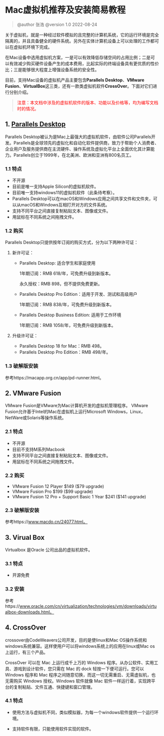 # Mac虚拟机推荐及安装简易教程

>@author 张浩
>@version 1.0 2022-08-24



关于虚拟机，就是一种经过软件模拟的且完整的计算机系统，它的运行环境是完全隔离的，并且具备健全的硬件系统。另外在实体计算机设备上可以处理的工作都可以在虚拟机环境下完成。

在Mac设备中选用虚拟机方案，一是可以有效降低存储空间的占用比例；二是可以有效减少购买硬件设备产生的成本费用，比起实际的终端设备具有更优质的性价比；三是能够很大程度上增强设备系统的安全性。

目前，支持Mac设备的虚拟机产品主要包含**Parallels Desktop**、**VMware Fusion**、**VirtualBox**这三类，还有一款类虚拟机软件**CrossOver**。下面对它们进行分别介绍。

><font color="Red">注意：本文档中涉及的虚拟机软件的版本、功能以及价格等，均为编写文档时的情况。</font>



## 1. [Parallels Desktop](https://www.parallels.com/?x-clickref=1011lw8Ue3ff&utm_source=pz&utm_medium=affiliate&utm_campaign=default)

Parallels Desktop被认为是Mac上最强大的虚拟机软件，由软件公司Parallels开发。Parallels是全球领先的虚拟化和自动化软件提供商，致力于帮助个人消费者、企业用户及服务提供商在主流硬件、操作系统及虚拟化平台上全面优化其计算能力。Parallels创立于1999年，在北美洲、欧洲和亚洲有800名员工。



### 1.1 特点

+ 不开源
+ 目前是唯一支持Apple Silicon的虚拟机软件。
+ 目前唯一支持windows11的虚拟机软件（此条待考察）。
+ Parallels Desktop可以在macOS和Windows应用之间共享文件和文件夹，可以从macOS和Windows互相打开对方的文件系统。
+ 支持不同平台之间直接复制粘贴文本、图像或文件。
+ 用鼠标在不同系统之间拖拽文件。



### 1.2 购买

Parallels Desktop只提供按年订阅的购买方式，分为以下两种许可证：

1. 新许可证：

    + Parallels Desktop: 适合学生和家庭使用

        1年期订阅：RMB 618/年，可免费升级到新版本。

        永久授权：RMB 898，但不提供免费更新。

    + Parallels Desktop Pro Edition：适用于开发、测试和高级用户

        1年期订阅：RMB 838/年，可免费升级到新版本。

    + Parallels Desktop Business Edition: 适用于工作环境

        1年期订阅：RMB 1058/年，可免费升级到新版本。

2. 升级许可证：

    + Parallels Desktop 18 for Mac：RMB 498。
    + Parallels Desktop Pro Edition：RMB 498/年。




### 1.3 破解版安装

参考https://macapp.org.cn/app/pd-runner.html。





## 2. VMware Fusion

VMware Fusion是VMware为Mac计算机开发的虚拟机管理程序。 VMware Fusion允许基于Intel的Mac在虚拟机上运行Microsoft Windows，Linux，NetWare或Solaris等操作系统。



### 2.1 特点

+ 不开源
+ 目前不支持M系列Macbook
+ 支持不同平台之间直接复制粘贴文本、图像或文件。
+ 用鼠标在不同系统之间拖拽文件。



### 2.2 购买

+ VMware Fusion 12 Player $149 (\$79 upgrade)
+ VMware Fusion Pro $199 (\$99 upgrade)
+ VMware Fusion 12 Pro + Support Basic 1 Year $241 (\$141 upgrade)



### 2.3 破解版安装

参考https://www.macdo.cn/24077.html。





## 3. Virual Box

Virtualbox 是Oracle 公司出品的虚拟机软件。



### 3.1 特点

+ 开源免费



### 3.2 安装

参考https://www.oracle.com/cn/virtualization/technologies/vm/downloads/virtualbox-downloads.html。





## 4. CrossOver

crossover由CodeWeavers公司开发，目的是使linux和Mac OS操作系统和windows系统兼容。这样使用户可以将windows系统上的应用在linux或Mac os上运行，有三个产品。

CrossOver 可以在 Mac 上运行成千上万的 Windows 程序。从办公软件、实用工具、游戏到设计软件，您只需在 Mac 的 dock 轻按一下便可运行。您可以 Windows 程序和 Mac 程序之间随意切换，而这一切无需重启、无需虚拟机，也无需购买 Windows 授权。Windows 软件就像 Mac 软件一样运行着，实现跨平台的复制粘贴、文件互通、快捷键和窗口管理。



### 4.1 特点

+ 使用方法与虚拟机不同，类似模拟器，为每一个windows软件提供一个运行环境。

+ 支持软件有限，只能使用软件实现的软件。

    

    











